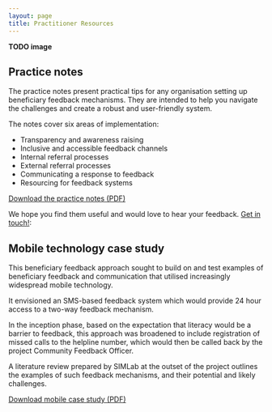 ```yaml
---
layout: page
title: Practitioner Resources
---
```


**TODO image**

## Practice notes
The practice notes present practical tips for any organisation setting up beneficiary feedback mechanisms. They are intended to help you navigate the challenges and create a robust and user-friendly system.

The notes cover six areas of implementation:

* 	Transparency and awareness raising
* 	Inclusive and accessible feedback channels
* 	Internal referral processes
* 	External referral processes
* 	Communicating a response to feedback
* 	Resourcing for feedback systems

[Download the practice notes (PDF)](http://cdn.worldvision.org.uk/files/1114/6857/4326/PRACTICE_NOTES_July2016.pdf)

We hope you find them useful and would love to hear your feedback. [Get in touch!](mailto:hello@simlab.org):

## Mobile technology case study

This beneficiary feedback approach sought to build on and test examples of beneficiary feedback and communication that utilised increasingly widespread mobile technology.

It envisioned an SMS-based feedback system which would provide 24 hour access to a two-way feedback mechanism.

In the inception phase, based on the expectation that literacy would be a barrier to feedback, this approach was broadened to include registration of missed calls to the helpline number, which would then be called back by the project Community Feedback Officer.

A literature review prepared by SIMLab at the outset of the project outlines the examples of such feedback mechanisms, and their potential and likely challenges.

[Download mobile case study (PDF)](http://cdn.worldvision.org.uk/files/3514/6056/3545/SIMLab1.pdf)
